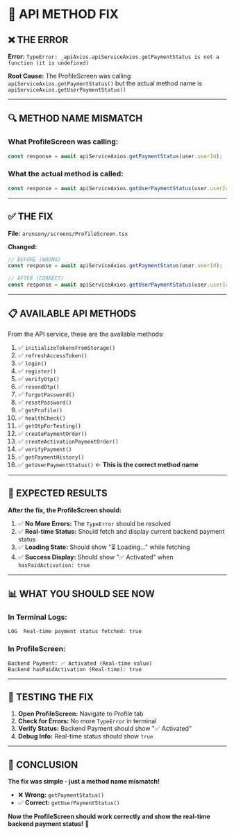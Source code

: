 # 🔧 **API METHOD FIX**

## **❌ THE ERROR**

**Error:** `TypeError: _apiAxios.apiServiceAxios.getPaymentStatus is not a function (it is undefined)`

**Root Cause:** The ProfileScreen was calling `apiServiceAxios.getPaymentStatus()` but the actual method name is `apiServiceAxios.getUserPaymentStatus()`

---

## **🔍 METHOD NAME MISMATCH**

### **What ProfileScreen was calling:**
```typescript
const response = await apiServiceAxios.getPaymentStatus(user.userId);
```

### **What the actual method is called:**
```typescript
const response = await apiServiceAxios.getUserPaymentStatus(user.userId);
```

---

## **✅ THE FIX**

**File:** `arunsony/screens/ProfileScreen.tsx`

**Changed:**
```typescript
// BEFORE (WRONG)
const response = await apiServiceAxios.getPaymentStatus(user.userId);

// AFTER (CORRECT)
const response = await apiServiceAxios.getUserPaymentStatus(user.userId);
```

---

## **📋 AVAILABLE API METHODS**

From the API service, these are the available methods:

1. ✅ `initializeTokensFromStorage()`
2. ✅ `refreshAccessToken()`
3. ✅ `login()`
4. ✅ `register()`
5. ✅ `verifyOtp()`
6. ✅ `resendOtp()`
7. ✅ `forgotPassword()`
8. ✅ `resetPassword()`
9. ✅ `getProfile()`
10. ✅ `healthCheck()`
11. ✅ `getOtpForTesting()`
12. ✅ `createPaymentOrder()`
13. ✅ `createActivationPaymentOrder()`
14. ✅ `verifyPayment()`
15. ✅ `getPaymentHistory()`
16. ✅ `getUserPaymentStatus()` ← **This is the correct method name**

---

## **🎯 EXPECTED RESULTS**

**After the fix, the ProfileScreen should:**

1. ✅ **No More Errors:** The `TypeError` should be resolved
2. ✅ **Real-time Status:** Should fetch and display current backend payment status
3. ✅ **Loading State:** Should show "⏳ Loading..." while fetching
4. ✅ **Success Display:** Should show "✅ Activated" when `hasPaidActivation: true`

---

## **📊 WHAT YOU SHOULD SEE NOW**

### **In Terminal Logs:**
```
LOG  Real-time payment status fetched: true
```

### **In ProfileScreen:**
```
Backend Payment: ✅ Activated (Real-time value)
Backend hasPaidActivation (Real-time): true
```

---

## **🔧 TESTING THE FIX**

1. **Open ProfileScreen:** Navigate to Profile tab
2. **Check for Errors:** No more `TypeError` in terminal
3. **Verify Status:** Backend Payment should show "✅ Activated"
4. **Debug Info:** Real-time status should show `true`

---

## **🎉 CONCLUSION**

**The fix was simple - just a method name mismatch!**

- ❌ **Wrong:** `getPaymentStatus()`
- ✅ **Correct:** `getUserPaymentStatus()`

**Now the ProfileScreen should work correctly and show the real-time backend payment status!** 🚀
